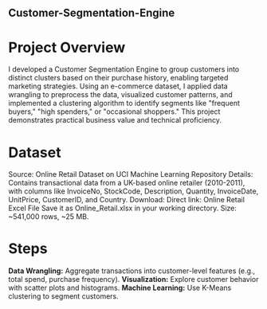 ## Customer-Segmentation-Engine

# Project Overview
I developed a Customer Segmentation Engine to group customers into distinct clusters based on their purchase history, enabling targeted marketing strategies. Using an e-commerce dataset, I applied data wrangling to preprocess the data, visualized customer patterns, and implemented a clustering algorithm to identify segments like "frequent buyers," "high spenders," or "occasional shoppers." This project demonstrates practical business value and technical proficiency.

# Dataset
Source: Online Retail Dataset on UCI Machine Learning Repository
Details: Contains transactional data from a UK-based online retailer (2010-2011), with columns like InvoiceNo, StockCode, Description, Quantity, InvoiceDate, UnitPrice, CustomerID, and Country.
Download:
Direct link: Online Retail Excel File
Save it as Online_Retail.xlsx in your working directory.
Size: ~541,000 rows, ~25 MB.

# Steps
**Data Wrangling:** Aggregate transactions into customer-level features (e.g., total spend, purchase frequency).
**Visualization:** Explore customer behavior with scatter plots and histograms.
**Machine Learning:** Use K-Means clustering to segment customers.
